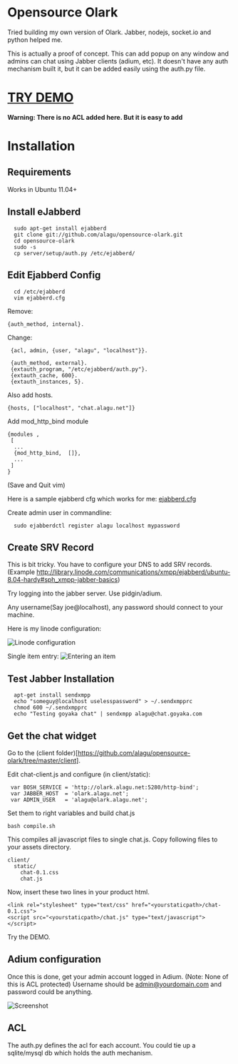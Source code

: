 Opensource Olark
================

Tried building my own version of Olark. Jabber, nodejs, socket.io and python helped me. 


This is actually a proof of concept. This can add popup on any window and admins can chat using Jabber clients (adium, etc).
It doesn't have any auth mechanism built it, but it can be added easily using the auth.py file.

[**TRY DEMO**](http://alagu.github.io/opensource-olark/)
=============

**Warning: There is no ACL added here. But it is easy to add**

Installation
=============

Requirements
------------
Works in Ubuntu 11.04+


Install eJabberd
----------------

```
  sudo apt-get install ejabberd
  git clone git://github.com/alagu/opensource-olark.git
  cd opensource-olark
  sudo -s
  cp server/setup/auth.py /etc/ejabberd/
```

Edit Ejabberd Config
--------------------

```
  cd /etc/ejabberd
  vim ejabberd.cfg
```

Remove:
```
{auth_method, internal}.
```

Change:

```
 {acl, admin, {user, "alagu", "localhost"}}.

 {auth_method, external}.
 {extauth_program, "/etc/ejabberd/auth.py"}.
 {extauth_cache, 600}.
 {extauth_instances, 5}.
```

Also add hosts.
```
{hosts, ["localhost", "chat.alagu.net"]}
```

Add mod_http_bind module

```
{modules ,
 [
  ...
  {mod_http_bind,  []},
  ...
 ]
}
```

(Save and Quit vim)

Here is a sample ejabberd cfg which works for me: [ejabberd.cfg](https://github.com/alagu/opensource-olark/blob/master/server/setup/ejabberd.cfg.sample)

Create admin user in commandline:

```
  sudo ejabberdctl register alagu localhost mypassword
```

Create SRV Record
------------------
This is bit tricky. You have to configure your DNS to add SRV records. (Example http://library.linode.com/communications/xmpp/ejabberd/ubuntu-8.04-hardy#sph_xmpp-jabber-basics)

Try logging into the jabber server. Use pidgin/adium. 

Any username(Say joe@localhost), any password should connect to your machine.

Here is my linode configuration:

![Linode configuration](http://cl.ly/image/3m141k1X3P2r/Screen%20Shot%202013-04-16%20at%208.20.00%20AM.png)

Single item entry:
![Entering an item](http://cl.ly/image/3z3h1g2X0E0B/Screen%20Shot%202013-04-16%20at%208.21.57%20AM.png)

Test Jabber Installation
-------------------------
```
  apt-get install sendxmpp
  echo "someguy@localhost uselesspassword" > ~/.sendxmpprc
  chmod 600 ~/.sendxmpprc 
  echo "Testing goyaka chat" | sendxmpp alagu@chat.goyaka.com
```

Get the chat widget
-------------------

Go to the (client folder)[https://github.com/alagu/opensource-olark/tree/master/client].

Edit chat-client.js and configure (in client/static):

```
 var BOSH_SERVICE = 'http://olark.alagu.net:5280/http-bind';
 var JABBER_HOST  = 'olark.alagu.net';
 var ADMIN_USER   = 'alagu@olark.alagu.net';
```

Set them to right variables and build chat.js

```
bash compile.sh
```

This compiles all javascript files to single chat.js. Copy following files to your assets directory.

```
client/
  static/
    chat-0.1.css
    chat.js
```

Now, insert these two lines in your product html.
```
<link rel="stylesheet" type="text/css" href="<yourstaticpath>/chat-0.1.css">
<script src="<yourstaticpath>/chat.js" type="text/javascript"></script>
```

Try the DEMO.


Adium configuration
--------------------

Once this is done, get your admin account logged in Adium. (Note: None of this is ACL protected)
Username should be admin@yourdomain.com and password could be anything.

![Screenshot](http://cl.ly/image/2D1E413t1Q0M/Screen%20Shot%202013-04-16%20at%2011.20.36%20AM.png)


ACL
---

The auth.py defines the acl for each account. You could tie up a sqlite/mysql db which holds the auth mechanism.
